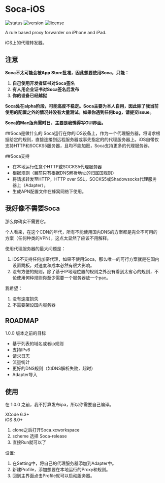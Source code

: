# Soca-iOS
![status](https://img.shields.io/badge/status-maintained-brightgreen.svg) ![version](https://img.shields.io/github/release/zhuhaow/Soca-iOS.svg) ![license](https://img.shields.io/github/license/zhuhaow/Soca-iOS.svg)

A rule based proxy forwarder on iPhone and iPad. 

iOS上的代理转发器。

## 注意
**Soca不太可能会被App Store批准，因此想要使用Soca，只能：**

1. **自己使用开发者证书对Soca签名**
2. **有人用企业证书对Soca签名后发布**
3. **你的设备已经越狱**

**Soca处在alpha阶段，可能高度不稳定。Soca主要为本人自用，因此除了我当前使用的配置之外的情况并没有大量测试。如果你遇到任何bug，请提交issue。**

**Soca的Mac版尚需时日，主要是我懒得写GUI界面。**


##Soca是做什么的
Soca运行在你的iOS设备上，作为一个代理服务器，将请求根据给定的规则，直接连接到远程服务器或事先指定的的代理服务器上。iOS自带仅支持HTTP和SOCKS5服务器，且均不能加密，Soca支持更多的代理服务器。

##Soca支持
* 在本地运行任意个HTTP或SOCKS5代理服务器
* 根据规则（目前只有根据DNS解析地址的归属国规则）
* 将请求转发至HTTP，HTTP over SSL，SOCKS5或Shadowsocks代理服务器上（Adapter）。
* 生成APN配置文件在蜂窝网络下使用。

## 我好像不需要Soca
那么你确实不需要它。

个人看来，在这个CDN的年代，所有不能使用国内DNS的方案都是完全不可用的方案（任何种类的VPN），这点太显然了应该不用解释。

使用代理服务器的最大问题是：

1. iOS不支持任何加密代理，如果不使用Soca，那么唯一的可行方案就是在国内设置跳板，对速度和成本必然有很大影响。
2. 没有方便的规则，除了基于IP地理位置的规则之外没有看到太省心的规则，不论使用何种规则你至少需要一个服务器放一个pac。

我希望：

1. 没有速度损失
2. 不需要架设国内服务器


## ROADMAP
1.0.0 版本之前的目标

* 基于列表的域名或者ip规则
* 支持IPv6
* 请求日志
* 流量统计
* 更好的DNS规则（如DNS解析失败，超时）
* Adapter导入


## 使用
在 1.0.0 之前，我不打算发布ipa，所以你需要自己编译。

XCode 6.3+  
iOS 8.0+

1. clone之后打开Soca.xcworkspace
2. scheme 选择 Soca-release
3. 直接Run就可以了

设置:

1. 在Setting中，将自己的代理服务器添加到Adapter中。
2. 新建Profile，添加想要在本地运行的Proxy和规则。
3. 回到主界面点击Profile就可以启动服务器。
